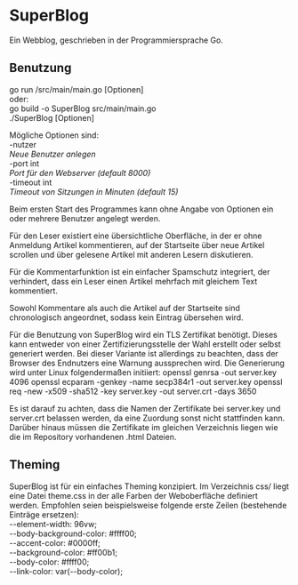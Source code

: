 # SuperBlog
Ein Webblog, geschrieben in der Programmiersprache Go.

## Benutzung
go run /src/main/main.go [Optionen]  
oder:  
go build -o SuperBlog src/main/main.go  
./SuperBlog [Optionen]  

Mögliche Optionen sind:  
-nutzer  
    *Neue Benutzer anlegen*  
-port int  
    *Port für den Webserver (default 8000)*  
-timeout int  
    *Timeout von Sitzungen in Minuten (default 15)*  
        
        
Beim ersten Start des Programmes kann ohne Angabe von Optionen ein oder mehrere Benutzer angelegt werden.  

Für den Leser existiert eine übersichtliche Oberfläche, in der er ohne Anmeldung Artikel kommentieren, 
auf der Startseite über neue Artikel scrollen und über gelesene Artikel mit anderen Lesern diskutieren.  

Für die Kommentarfunktion ist ein einfacher Spamschutz integriert, der verhindert, dass ein Leser einen Artikel 
mehrfach mit gleichem Text kommentiert.  

Sowohl Kommentare als auch die Artikel auf der Startseite sind chronologisch angeordnet, sodass kein Eintrag übersehen wird.  


Für die Benutzung von SuperBlog wird ein TLS Zertifikat benötigt. Dieses kann entweder von einer Zertifizierungsstelle der Wahl erstellt oder selbst generiert werden. Bei dieser Variante ist allerdings zu beachten, dass der Browser des Endnutzers eine Warnung aussprechen wird.
Die Generierung wird unter Linux folgendermaßen initiiert:
openssl genrsa -out server.key 4096
openssl ecparam -genkey -name secp384r1 -out server.key
openssl req -new -x509 -sha512 -key server.key -out server.crt -days 3650

Es ist darauf zu achten, dass die Namen der Zertifikate bei server.key und server.crt belassen werden, da eine Zuordung sonst nicht stattfinden kann. Darüber hinaus müssen die Zertifikate im gleichen Verzeichnis liegen wie die im Repository vorhandenen .html Dateien.

## Theming
SuperBlog ist für ein einfaches Theming konzipiert. Im Verzeichnis css/ liegt eine Datei theme.css in der alle Farben der Weboberfläche definiert werden. Empfohlen seien beispielsweise folgende erste Zeilen (bestehende Einträge ersetzen):  
  --element-width: 96vw;  
  --body-background-color: #ffff00;  
  --accent-color: #0000ff;  
  --background-color: #ff00b1;  
  --body-color: #ffff00;  
  --link-color: var(--body-color);  
